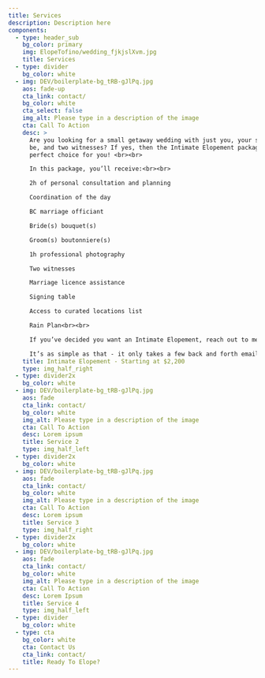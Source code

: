 ```yaml
---
title: Services
description: Description here
components:
  - type: header_sub
    bg_color: primary
    img: ElopeTofino/wedding_fjkjslXvm.jpg
    title: Services
  - type: divider
    bg_color: white
  - img: DEV/boilerplate-bg_tRB-gJlPq.jpg
    aos: fade-up
    cta_link: contact/
    bg_color: white
    cta_select: false
    img_alt: Please type in a description of the image
    cta: Call To Action
    desc: >
      Are you looking for a small getaway wedding with just you, your spouse to
      be, and two witnesses? If yes, then the Intimate Elopement package is the
      perfect choice for you! <br><br>

      In this package, you’ll receive:<br><br>

      2h of personal consultation and planning

      Coordination of the day 

      BC marriage officiant

      Bride(s) bouquet(s)

      Groom(s) boutonniere(s) 

      1h professional photography

      Two witnesses

      Marriage licence assistance

      Signing table 

      Access to curated locations list

      Rain Plan<br><br>

      If you’ve decided you want an Intimate Elopement, reach out to me and I’ll get back to you with more information. I’ll confirm details with you based on my availability and ask you some questions to get to know you better to help personalize your elopement package. Choose your favourite flowers, your choice of cake, and your favourite location. <br><br>

      It’s as simple as that - it only takes a few back and forth emails and your job is done! I’ll start talking to vendors and work out all the details. You just need to book your accommodation and arrive the day before your stress-free wedding, ready to enjoy your intimate celebration! 
    title: Intimate Elopement - Starting at $2,200
    type: img_half_right
  - type: divider2x
    bg_color: white
  - img: DEV/boilerplate-bg_tRB-gJlPq.jpg
    aos: fade
    cta_link: contact/
    bg_color: white
    img_alt: Please type in a description of the image
    cta: Call To Action
    desc: Lorem ipsum
    title: Service 2
    type: img_half_left
  - type: divider2x
    bg_color: white
  - img: DEV/boilerplate-bg_tRB-gJlPq.jpg
    aos: fade
    cta_link: contact/
    bg_color: white
    img_alt: Please type in a description of the image
    cta: Call To Action
    desc: Lorem ipsum
    title: Service 3
    type: img_half_right
  - type: divider2x
    bg_color: white
  - img: DEV/boilerplate-bg_tRB-gJlPq.jpg
    aos: fade
    cta_link: contact/
    bg_color: white
    img_alt: Please type in a description of the image
    cta: Call To Action
    desc: Lorem Ipsum
    title: Service 4
    type: img_half_left
  - type: divider
    bg_color: white
  - type: cta
    bg_color: white
    cta: Contact Us
    cta_link: contact/
    title: Ready To Elope?
---
```

